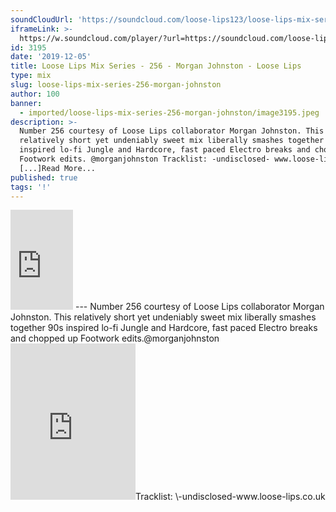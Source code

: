 ```yaml
---
soundCloudUrl: 'https://soundcloud.com/loose-lips123/loose-lips-mix-series-256-morgan-johnston'
iframeLink: >-
  https://w.soundcloud.com/player/?url=https://soundcloud.com/loose-lips123/loose-lips-mix-series-256-morgan-johnston&color=00aabb&auto_play=false&hide_related=false&show_comments=true&show_user=true&show_reposts=false
id: 3195
date: '2019-12-05'
title: Loose Lips Mix Series - 256 - Morgan Johnston - Loose Lips
type: mix
slug: loose-lips-mix-series-256-morgan-johnston
author: 100
banner:
  - imported/loose-lips-mix-series-256-morgan-johnston/image3195.jpeg
description: >-
  Number 256 courtesy of Loose Lips collaborator Morgan Johnston. This
  relatively short yet undeniably sweet mix liberally smashes together 90s
  inspired lo-fi Jungle and Hardcore, fast paced Electro breaks and chopped up
  Footwork edits. @morganjohnston Tracklist: -undisclosed- www.loose-lips.co.uk
  [...]Read More...
published: true
tags: '!'
---
```

<iframe id="sc-widget" title="title" width="100" height="160" scrolling="no" frameborder="yes" allow="autoplay" src="https://w.soundcloud.com/player/?url=https://soundcloud.com/loose-lips123/loose-lips-mix-series-256-morgan-johnston&amp;color=00aabb&amp;auto_play=false&amp;hide_related=false&amp;show_comments=true&amp;show_user=true&amp;show_reposts=false"></iframe>
---
Number 256 courtesy of Loose Lips collaborator Morgan Johnston. This relatively short yet undeniably sweet mix liberally smashes together 90s inspired lo-fi Jungle and Hardcore, fast paced Electro breaks and chopped up Footwork edits.@morganjohnston  
<iframe loading="lazy" title="Morgan Johnston" width="200" height="250" src="https://www.mixcloud.com/widget/follow/?u=https%3A%2F%2Fwww.mixcloud.com%2Fmorganjohnston%2F" frameborder="0"></iframe>Tracklist:  
\-undisclosed-www.loose-lips.co.uk